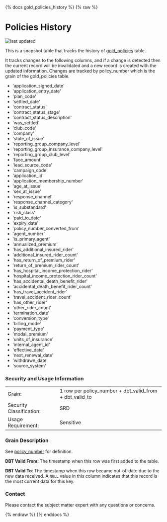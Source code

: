 {% docs gold_policies_history %}
{% raw %}

# Policies History

![last updated](assets/update_badges/gold_policies_history.svg)

This is a snapshot table that tracks the history of [gold_policies](#!/model/model.aaa_life_data_platform.gold_policies)
table.

It tracks changes to the following columns, and if a change is detected then the current record
will be invalidated and a new record is created with the updated information. Changes are tracked
by policy_number which is the grain of the gold_policies table.

- 'application_signed_date'
- 'application_entry_date'
- 'plan_code'
- 'settled_date'
- 'contract_status'
- 'contract_status_stage'
- 'contract_status_description'
- 'was_settled'
- 'club_code'
- 'company'
- 'state_of_issue'
- 'reporting_group_company_level'
- 'reporting_group_insurance_company_level'
- 'reporting_group_club_level'
- 'face_amount'
- 'lead_source_code'
- 'campaign_code'
- 'application_id'
- 'application_membership_number'
- 'age_at_issue'
- 'sex_at_issue'
- 'response_channel'
- 'response_channel_category'
- 'is_substandard'
- 'risk_class'
- 'paid_to_date'
- 'expiry_date'
- 'policy_number_converted_from'
- 'agent_number'
- 'is_primary_agent'
- 'annualized_premium'
- 'has_additional_insured_rider'
- 'additional_insured_rider_count'
- 'has_return_of_premium_rider'
- 'return_of_premium_rider_count'
- 'has_hospital_income_protection_rider'
- 'hospital_income_protection_rider_count'
- 'has_accidental_death_benefit_rider'
- 'accidental_death_benefit_rider_count'
- 'has_travel_accident_rider'
- 'travel_accident_rider_count'
- 'has_other_rider'
- 'other_rider_count'
- 'termination_date'
- 'conversion_type'
- 'billing_mode'
- 'payment_type'
- 'modal_premium'
- 'units_of_insurance'
- 'internal_agent_id'
- 'effective_date'
- 'next_renewal_date'
- 'withdrawn_date'
- 'source_system'


### Security and Usage Information
|     |                                                         |
| --- |---------------------------------------------------------|
| Grain:                   | 1 row per policy_number + dbt_valid_from + dbt_valid_to |
| Security Classification: | SRD                                                     |
| Usage Requirement:       | Sensitive                                               |

### Grain Description
See [policy_number](#!/exposure/docs.business_glossary.glossary#policy_number)
for definition.

**DBT Valid From**: The timestamp when this row was first added to the table.

**DBT Valid To**: The timestamp when this row became out-of-date due to the new data received.
A `NULL` value in this column indicates that this record is the most current data for this key.

### Contact
Please contact the subject matter expert with any questions or concerns.


{% endraw %}
{% enddocs %}
